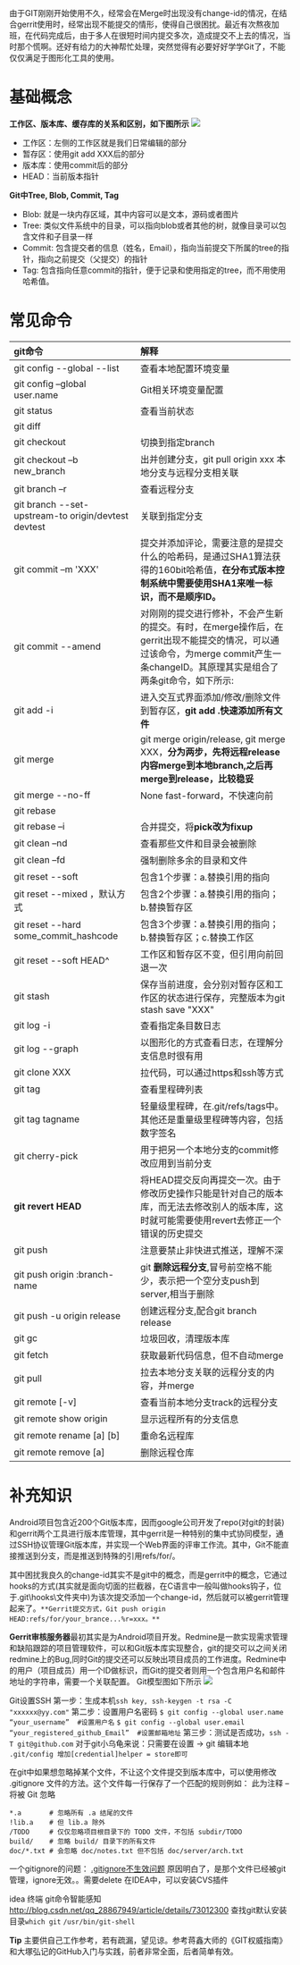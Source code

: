 由于GIT刚刚开始使用不久，经常会在Merge时出现没有change-id的情况，在结合gerrit使用时，经常出现不能提交的情形，使得自己很困扰。最近有次熬夜加班，在代码完成后，由于多人在很短时间内提交多次，造成提交不上去的情况，当时那个慌啊。还好有给力的大神帮忙处理，突然觉得有必要好好学学Git了，不能仅仅满足于图形化工具的使用。

# 基础概念
**工作区、版本库、缓存库的关系和区别，如下图所示**
![](https://images2015.cnblogs.com/blog/636325/201602/636325-20160222181728770-959132880.png)

* 工作区：左侧的工作区就是我们日常编辑的部分
* 暂存区：使用git add XXX后的部分
* 版本库：使用commit后的部分
* HEAD：当前版本指针

**Git中Tree, Blob, Commit, Tag**

* Blob: 就是一块内存区域，其中内容可以是文本，源码或者图片
* Tree: 类似文件系统中的目录，可以指向blob或者其他的树，就像目录可以包含文件和子目录一样
* Commit: 包含提交者的信息（姓名，Email），指向当前提交下所属的tree的指针，指向之前提交（父提交）的指针
* Tag: 包含指向任意commit的指针，便于记录和使用指定的tree，而不用使用哈希值。

# 常见命令
|git命令|解释|
|:--|:--|
|git config --global  --list | 查看本地配置环境变量|
|git config –global user.name | Git相关环境变量配置|
| git status| 查看当前状态|
| git diff| |
| git checkout <branch>| 切换到指定branch|
|git checkout –b new_branch |出并创建分支，git pull origin xxx 本地分支与远程分支相关联 |
|git branch –r | 查看远程分支|
|	git branch --set-upstream-to origin/devtest devtest|关联到指定分支|
| git commit –m 'XXX'	| 提交并添加评论，需要注意的是提交什么的哈希码，是通过SHA1算法获得的160bit哈希值，**在分布式版本控制系统中需要使用SHA1来唯一标识，而不是顺序ID。**|
|git commit --amend | 对刚刚的提交进行修补，不会产生新的提交。有时，在merge操作后，在gerrit出现不能提交的情况，可以通过该命令，为merge commit产生一条changeID。其原理其实是组合了两条git命令，如下所示:|
| git add -i| 进入交互式界面添加/修改/删除文件到暂存区，**git add .快速添加所有文件**|
|git merge |git merge origin/release, git merge XXX，**分为两步，先将远程release内容merge到本地branch,之后再merge到release，比较稳妥**|
|git merge --no-ff|None fast-forward，不快速向前|
|git rebase | |
|git rebase –i|合并提交，将**pick改为fixup**|
| git clean –nd |	查看那些文件和目录会被删除 |
|git clean –fd | 强制删除多余的目录和文件|
| git reset --soft <commit>| 包含1个步骤：a.替换引用的指向 |
|git reset --mixed <commit>，默认方式 | 包含2个步骤：a.替换引用的指向；b.替换暂存区|
| git reset --hard some_commit_hashcode| 包含3个步骤：a.替换引用的指向；b.替换暂存区；c.替换工作区|
|git reset --soft HEAD^| 工作区和暂存区不变，但引用向前回退一次|
|git stash| 保存当前进度，会分别对暂存区和工作区的状态进行保存，完整版本为git stash save "XXX"|
| git log -i|查看指定条目数日志|
|git log --graph | 	以图形化的方式查看日志，在理解分支信息时很有用|
| git clone XXX| 拉代码，可以通过https和ssh等方式|
| git tag| 查看里程碑列表|
| git tag tagname	| 轻量级里程碑，在.git/refs/tags中。其他还是重量级里程碑等内容，包括数字签名|
| git cherry-pick <commit>| 	用于把另一个本地分支的commit修改应用到当前分支|
| **git revert HEAD**| 将HEAD提交反向再提交一次。由于修改历史操作只能是针对自己的版本库，而无法去修改别人的版本库，这时就可能需要使用revert去修正一个错误的历史提交|
|git push| 注意要禁止非快进式推送，理解不深|
| git push origin :branch-name| git **删除远程分支**,冒号前空格不能少，表示把一个空分支push到server,相当于删除|
|git push -u origin release　 |创建远程分支,配合git branch release |
| git gc| 垃圾回收，清理版本库|
| git fetch|获取最新代码信息，但不自动merge |
| git pull| 拉去本地分支关联的远程分支的内容，并merge|
|git remote [-v]| 查看当前本地分支track的远程分支|
| git remote show origin| 显示远程所有的分支信息|
| git remote rename [a] [b]| 重命名远程库|
| git remote  remove [a]| 删除远程仓库|

# 补充知识
Android项目包含近200个Git版本库，因而google公司开发了repo(对git的封装)和gerrit两个工具进行版本库管理，其中gerrit是一种特别的集中式协同模型，通过SSH协议管理Git版本库，并实现一个Web界面的评审工作流。其中，Git不能直接推送到分支，而是推送到特殊的引用refs/for/<branch-name>。

其中困扰我良久的change-id其实不是git中的概念，而是gerrit中的概念，它通过hooks的方式(其实就是面向切面的拦截器，在C语言中一般叫做hooks钩子，位于.git\hooks\文件夹中)为该次提交添加一个change-id，然后就可以被gerrit管理起来了。`**Gerrit提交方式，Git push origin HEAD:refs/for/your_brance...%r=xxx。**`

**Gerrit审核服务器**最初其实是为Android项目开发。Redmine是一款实现需求管理和缺陷跟踪的项目管理软件，可以和Git版本库实现整合，git的提交可以之间关闭redmine上的Bug,同时Git的提交还可以反映出项目成员的工作进度。Redmine中的用户（项目成员）用一个ID做标识，而Git的提交者则用一个包含用户名和邮件地址的字符串，需要一个关联配置。
Git模型图如下所示
![](https://images2015.cnblogs.com/blog/636325/201606/636325-20160601080654149-971010202.png)

Git设置SSH
第一步：生成本机`ssh key, ssh-keygen -t rsa -C "xxxxxx@yy.com"`
第二步：设置用户名密码
`$ git config --global user.name “your_username”  #设置用户名`
`$ git config --global user.email “your_registered_github_Email”  #设置邮箱地址`
第三步：测试是否成功，`ssh -T git@github.com`
对于git小乌龟来说：只需要在设置 -> git 编辑本地 `.git/config 增加[credential]helper = store即可`

在git中如果想忽略掉某个文件，不让这个文件提交到版本库中，可以使用修改 .gitignore 文件的方法。这个文件每一行保存了一个匹配的规则例如：
此为注释 – 将被 Git 忽略

	*.a       # 忽略所有 .a 结尾的文件
	!lib.a    # 但 lib.a 除外
	/TODO     # 仅仅忽略项目根目录下的 TODO 文件，不包括 subdir/TODO
	build/    # 忽略 build/ 目录下的所有文件
	doc/*.txt # 会忽略 doc/notes.txt 但不包括 doc/server/arch.txt

一个gitignore的问题： [.gitignore不生效问题](http://blog.csdn.net/qinyushuang/article/details/55210286)
原因明白了，是那个文件已经被git管理，ignore无效。。需要delete
在IDEA中，可以安装CVS插件

idea 终端 git命令智能感知
http://blog.csdn.net/qq_28867949/article/details/73012300
查找git默认安装目录`which git`
`/usr/bin/git-shell`


**Tip**
主要供自己工作参考，若有疏漏，望见谅。参考蒋鑫大师的《GIT权威指南》和大塚弘记的GitHub入门与实践，前者非常全面，后者简单有效。


